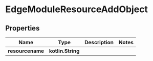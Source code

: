 
# EdgeModuleResourceAddObject

## Properties
Name | Type | Description | Notes
------------ | ------------- | ------------- | -------------
**resourcename** | **kotlin.String** |  | 



